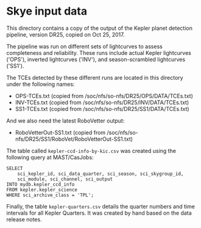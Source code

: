 Skye input data
===============

This directory contains a copy of the output of the Kepler planet detection
pipeline, version DR25, copied on Oct 25, 2017.

The pipeline was run on different sets of lightcurves to assess completeness
and reliability. These runs include actual Kepler lightcurves ('OPS'),
inverted lightcurves ('INV'), and season-scrambled lightcurves ('SS1').

The TCEs detected by these different runs are located in this directory
under the following names:

* OPS-TCEs.txt (copied from /soc/nfs/so-nfs/DR25/OPS/DATA/TCEs.txt)
* INV-TCEs.txt (copied from /soc/nfs/so-nfs/DR25/INV/DATA/TCEs.txt)
* SS1-TCEs.txt (copied from /soc/nfs/so-nfs/DR25/SS1/DATA/TCEs.txt)

And we also need the latest RoboVetter output:

* RoboVetterOut-SS1.txt (copied from /soc/nfs/so-nfs/DR25/SS1/RoboVet/RoboVetterOut-SS1.txt)

The table called `kepler-ccd-info-by-kic.csv` was created using the
following query at MAST/CasJobs:

    SELECT
        sci_kepler_id, sci_data_quarter, sci_season, sci_skygroup_id,
        sci_module, sci_channel, sci_output
    INTO mydb.kepler_ccd_info
    FROM kepler.kepler_science
    WHERE sci_archive_class = 'TPL';

Finally, the table `kepler-quarters.csv` details the quarter numbers
and time intervals for all Kepler Quarters. 
It was created by hand based on the data release notes.

